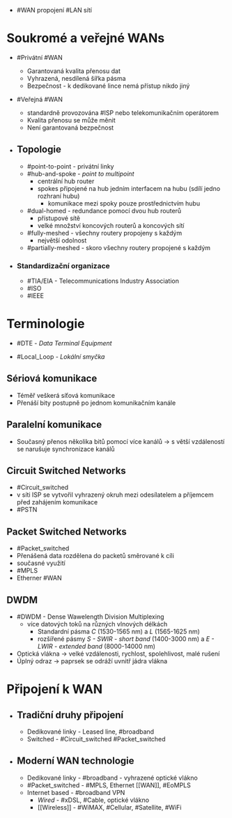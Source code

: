 - #WAN propojení #LAN sítí

# Soukromé a veřejné WANs
- #Privátní #WAN 
	- Garantovaná kvalita přenosu dat
	- Vyhrazená, nesdílená šířka pásma
	- Bezpečnost - k dedikované lince nemá přístup nikdo jiný
- #Veřejná #WAN 
	- standardně provozována #ISP nebo telekomunikačním operátorem
	- Kvalita přenosu se může měnit
	- Není garantovaná bezpečnost


- ## Topologie
	- #point-to-point -  privátní linky
	- #hub-and-spoke - *point to multipoint*
		- centrální hub router
		- spokes připojené na hub jedním interfacem na hubu (sdílí jedno rozhraní hubu)
			- komunikace mezi spoky pouze prostřednictvím hubu
	- #dual-homed - redundance pomocí dvou hub routerů
		- přístupové sítě
		- velké množství koncových routerů a koncových sítí
	- #fully-meshed - všechny routery propojeny s každým
		- největší odolnost
	- #partially-meshed - skoro všechny routery propojené s každým

- ### Standardizační organizace
	- #TIA/EIA - Telecommunications Industry Association
	- #ISO
	- #IEEE

# Terminologie
- #DTE - *Data Terminal Equipment*


- #Local_Loop - *Lokální smyčka* 


## Sériová komunikace
- Téměř veškerá síťová komunikace
- Přenáší bity postupně po jednom komunikačním kanále
## Paralelní komunikace
- Současný přenos několika bitů pomocí více kanálů
-> s větší vzdáleností se narušuje synchronizace kanálů

## Circuit Switched Networks
- #Circuit_switched
- v síti ISP se vytvořil vyhrazený okruh mezi odesílatelem a příjemcem před zahájením komunikace
- #PSTN
## Packet Switched Networks
- #Packet_switched
- Přenášená data rozdělena do packetů směrované k cíli
- současné využití
- #MPLS 
- Etherner #WAN 

## DWDM
- #DWDM - Dense Wawelength Division Multiplexing
	- více datových toků na různých vlnových délkách
		- Standardní pásma *C* (1530-1565 nm) a *L* (1565-1625 nm)
		- rozšířené pásmy *S - SWIR - short band* (1400-3000 nm) a *E - LWIR - extended band* (8000-14000 nm)
- Optická vlákna -> velké vzdálenosti, rychlost, spolehlivost, malé rušení
- Úplný odraz -> paprsek se odráží uvnitř jádra vlákna

# Připojení k WAN
- ## Tradiční druhy připojení
	- Dedikované linky - Leased line, #broadband
	- Switched - #Circuit_switched #Packet_switched 
- ## Moderní WAN technologie
	- Dedikované linky - #broadband - vyhrazené optické vlákno
	- #Packet_switched - #MPLS, Ethernet [[WAN]], #EoMPLS
	- Internet based - #broadband VPN 
		- *Wired* - #xDSL, #Cable, optické vlákno
		- [[Wireless]] - #WiMAX, #Cellular, #Satellite, #WiFi 